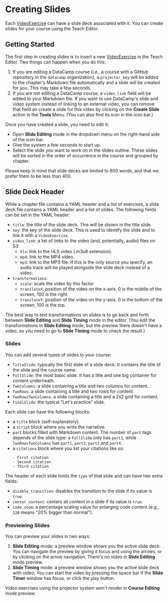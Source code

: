 # Creating Slides

Each [VideoExercise](exercises/video-exercise.md) can have a slide deck associated with it. You can create slides for your course using the Teach Editor.

## Getting Started

The first step in creating slides is to insert a new [VideoExercise](exercises/video-exercise.md) in the Teach Editor. Two things can happen when you do this:

1. If you are editing a DataCamp course (i.e., a course with a GitHub repository in the `datacamp` organization), a `projector_key` will be added to the chapter's Markdown file automatically and a slide will be created for you. This may take a few seconds.
2. If you are not editing a DataCamp course, a `video_link` field will be added to your Markdown file. If you want to use DataCamp's slide and video system instead of linking to an external video, you can remove that field an create a slide for this video by clicking on the **Create Slide** action in the **Tools** Menu. (You can also find its icon in the icon bar.)

Once you have created a slide, you need to edit it:

- Open **Slide Editing** mode in the dropdown menu on the right-hand side of the icon bar.
- Give the system a few seconds to start up.
- Select the slide you want to work on in the slides outline. These slides will be sorted in the order of occurrence in the course and grouped by chapter.

Please keep in mind that slide decks are limited to 600 words, and that we prefer them to be less than 400.

## Slide Deck Header

While a chapter file contains a YAML header and a list of exercises, a slide deck file contains a YAML header and a list of slides.
The following fields can be set in the YAML header:

- `title`: the title of the slide deck. This will be shown in the title slide.
- `key`: the key of the slide deck. This is used to identify the slide and to link it with a `VideoExercise`.
- `video_link`: a list of links to the video (and, potentially, audio) files on S3:
  - `hls`: link to the HLS video (.m3u8 extension).
  - `mp4`: link to the MP4 video.
  - `mp3`: link to the MP3 file. If this is the only source you specify, an audio track will be played alongside the slide deck instead of a video.
- `transformations`:
  - `scale`: scale the video by this factor
  - `translateX`: position of the video on the x-axis. 0 is the middle of the screen, 100 is the right.
  - `translateY`: position of the video on the y-axis. 0 is the bottom of the screen, 100 is the top.

The best way to test transformations on slides is to go back and forth between **Slide Editing** and **Slide Timing** mode in the editor. (You edit the transformations in **Slide Editing** mode, but the preview there doesn't have a video, so you need to go to **Slide Timing** mode to check the result.)

### Slides

You can add several types of slides to your course:

- `TitleSlide`: typically the first slide of a slide deck. It contains the title of the slide and the course name.
- `FullSlide`: the most basic slide. It has a title and one big container for content underneath.
- `TwoColumns`: a slide containing a title and two columns for content.
- `TwoRows`: a slide containing a title and two rows for content.
- `TwoRowsTwoColumns`: a slide containing a title and a 2x2 grid for content.
- `FinalSlide`: the typical "Let's practice" slide.

Each slide can have the following blocks:

- a `title` block (self-explanatory).
- a `script` block where you write the narrative.
- `part` blocks filled with Markdown content. The number of `part` tags depends of the slide type: a `FullSlide` only has `part1`, while `TwoRowsTwoColumns` has `part1`, `part2`, `part3` and `part4`.
- a `citations` block where you list your citations like so:
    ```
    - First citation
    - Second citation
    - Third citation
    ```

The header of each slide holds the `type` of that slide and can have two extra fields:

- `disable_transition`: disables the transition to the slide if its value is `true`.
- `center_content`: centers all content in a slide if its value is `true`.
- `code_zoom`: a percentage scaling value for enlarging code content (e.g., `120` means "20% bigger than normal").

### Previewing Slides

You can preview your slides in two ways:

1. **Slide Editing** mode: a preview window shows you the active slide deck. You can navigate the preview by giving it focus and using the arrows, or by clicking on the arrow navigation. There's no video in **Slide Editing** mode preview.
2. **Slide Timing** mode: a preview window shows you the active slide deck with video. You can start the video by pressing the space bar if the **Slide Timer** window has focus, or click the play button.

Video exercises using the projector system won't render in **Course Editing** mode preview.
